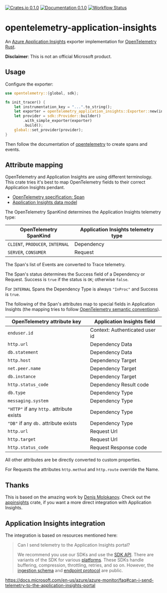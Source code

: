 [![Crates.io 0.1.0](https://img.shields.io/crates/v/opentelemetry-application-insights.svg)](https://crates.io/crates/opentelemetry-application-insights)
[![Documentation 0.1.0](https://docs.rs/opentelemetry-application-insights/badge.svg)](https://docs.rs/opentelemetry-application-insights)
[![Workflow Status](https://github.com/frigus02/opentelemetry-application-insights/workflows/CI/badge.svg)](https://github.com/frigus02/opentelemetry-application-insights/actions?query=workflow%3A%22CI%22)

# opentelemetry-application-insights

An [Azure Application Insights](https://docs.microsoft.com/en-us/azure/azure-monitor/app/app-insights-overview) exporter implementation for [OpenTelemetry Rust](https://github.com/open-telemetry/opentelemetry-rust).

**Disclaimer**: This is not an official Microsoft product.

## Usage

Configure the exporter:

```rust
use opentelemetry::{global, sdk};

fn init_tracer() {
    let instrumentation_key = "...".to_string();
    let exporter = opentelemetry_application_insights::Exporter::new(instrumentation_key);
    let provider = sdk::Provider::builder()
        .with_simple_exporter(exporter)
        .build();
    global::set_provider(provider);
}
```

Then follow the documentation of [opentelemetry](https://github.com/open-telemetry/opentelemetry-rust) to create spans and events.

## Attribute mapping

OpenTelemetry and Application Insights are using different terminology. This crate tries it's best to map OpenTelemetry fields to their correct Application Insights pendant.

- [OpenTelemetry specification: Span](https://github.com/open-telemetry/opentelemetry-specification/blob/master/specification/trace/api.md#span)
- [Application Insights data model](https://docs.microsoft.com/en-us/azure/azure-monitor/app/data-model)

The OpenTelemetry SpanKind determines the Application Insights telemetry type:

| OpenTelemetry SpanKind           | Application Insights telemetry type |
| -------------------------------- | ----------------------------------- |
| `CLIENT`, `PRODUCER`, `INTERNAL` | Dependency                          |
| `SERVER`, `CONSUMER`             | Request                             |

The Span's list of Events are converted to Trace telemetry.

The Span's status determines the Success field of a Dependency or Request. Success is `true` if the status is `OK`; otherwise `false`.

For `INTERNAL` Spans the Dependency Type is always `"InProc"` and Success is `true`.

The following of the Span's attributes map to special fields in Application Insights (the mapping tries to follow [OpenTelemetry semantic conventions](https://github.com/open-telemetry/opentelemetry-specification/tree/master/specification/trace/semantic_conventions)).

| OpenTelemetry attribute key              | Application Insights field     |
| ---------------------------------------- | ------------------------------ |
| `enduser.id`                             | Context: Authenticated user id |
| `http.url`                               | Dependency Data                |
| `db.statement`                           | Dependency Data                |
| `http.host`                              | Dependency Target              |
| `net.peer.name`                          | Dependency Target              |
| `db.instance`                            | Dependency Target              |
| `http.status_code`                       | Dependency Result code         |
| `db.type`                                | Dependency Type                |
| `messaging.system`                       | Dependency Type                |
| `"HTTP"` if any `http.` attribute exists | Dependency Type                |
| `"DB"` if any `db.` attribute exists     | Dependency Type                |
| `http.url`                               | Request Url                    |
| `http.target`                            | Request Url                    |
| `http.status_code`                       | Request Response code          |

All other attributes are be directly converted to custom properties.

For Requests the attributes `http.method` and `http.route` override the Name.

## Thanks

This is based on the amazing work by [Denis Molokanov](https://github.com/dmolokanov). Check out the [appinsights](https://github.com/dmolokanov/appinsights-rs) crate, if you want a more direct integration with Application Insights.

## Application Insights integration

The integration is based on resources mentioned here:

> Can I send telemetry to the Application Insights portal?
>
> We recommend you use our SDKs and use the [SDK API](https://docs.microsoft.com/en-us/azure/azure-monitor/app/api-custom-events-metrics). There are variants of the SDK for various [platforms](https://docs.microsoft.com/en-us/azure/azure-monitor/app/platforms). These SDKs handle buffering, compression, throttling, retries, and so on. However, the [ingestion schema](https://github.com/microsoft/ApplicationInsights-dotnet/tree/master/BASE/Schema/PublicSchema) and [endpoint protocol](https://github.com/Microsoft/ApplicationInsights-Home/blob/master/EndpointSpecs/ENDPOINT-PROTOCOL.md) are public.

https://docs.microsoft.com/en-us/azure/azure-monitor/faq#can-i-send-telemetry-to-the-application-insights-portal
